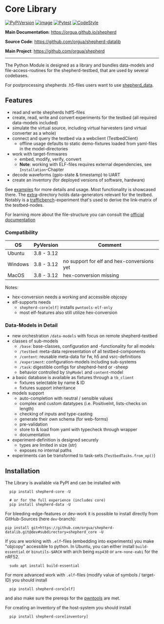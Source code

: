 # Core Library

[![PyPiVersion](https://img.shields.io/pypi/v/shepherd_core.svg)](https://pypi.org/project/shepherd_core)
[![image](https://img.shields.io/pypi/pyversions/shepherd_core.svg)](https://pypi.python.org/pypi/shepherd-core)
[![Pytest](https://github.com/orgua/shepherd-datalib/actions/workflows/py_unittest.yml/badge.svg)](https://github.com/orgua/shepherd-datalib/actions/workflows/py_unittest.yml)
[![CodeStyle](https://img.shields.io/endpoint?url=https://raw.githubusercontent.com/astral-sh/ruff/main/assets/badge/v2.json)](https://github.com/astral-sh/ruff)

**Main Documentation**: <https://orgua.github.io/shepherd>

**Source Code**: <https://github.com/orgua/shepherd-datalib>

**Main Project**: <https://github.com/orgua/shepherd>

---

The Python Module is designed as a library and bundles data-models and file-access-routines for the shepherd-testbed, that are used by several codebases.

For postprocessing shepherds .h5-files users want to use [shepherd_data](https://pypi.org/project/shepherd_data).

## Features

- read and write shepherds hdf5-files
- create, read, write and convert experiments for the testbed (all required data-models included)
- simulate the virtual source, including virtual harvesters (and virtual converter as a whole)
- connect and query the testbed via a webclient (TestbedClient)
  - offline usage defaults to static demo-fixtures loaded from yaml-files in the model-directories
- work with target-firmwares
  - embed, modify, verify, convert
  - **Note**: working with ELF-files requires external dependencies, see ``Installation``-Chapter
- decode waveforms (gpio-state & timestamp) to UART
- create an inventory (for deployed versions of software, hardware)

See [examples](https://github.com/orgua/shepherd-datalib/tree/main/shepherd_core/examples) for more details and usage. Most functionality is showcased there. The [extra](https://github.com/orgua/shepherd-datalib/tree/main/shepherd_core/extra)-directory holds data-generators relevant for the testbed. Notably is a [trafficbench](https://github.com/orgua/TrafficBench)-experiment that's used to derive the link-matrix of the testbed-nodes.

For learning more about the file-structure you can consult the [official documentation](https://orgua.github.io/shepherd/user/data_format)

### Compatibility

| OS      |   PyVersion  | Comment                                    |
|---------|--------------|--------------------------------------------|
| Ubuntu  | 3.8 - 3.12   |                                            |
| Windows | 3.8 - 3.12   | no support for elf and hex-conversions yet |
| MacOS   | 3.8 - 3.12   | hex-conversion missing                     |

Notes:
- hex-conversion needs a working and accessible objcopy
- elf-supports needs
  - ``shepherd-core[elf]`` installs ``pwntools-elf-only``
  - most elf-features also still utilize hex-conversion

### Data-Models in Detail

- new orchestration ``/data-models`` with focus on remote shepherd-testbed
- classes of sub-models
  - ``/base``: base-classes, configuration and -functionality for all models
  - ``/testbed``: meta-data representation of all testbed-components
  - ``/content``: reusable meta-data for fw, h5 and vsrc-definitions
  - ``/experiment``: configuration-models including sub-systems
  - ``/task``: digestible configs for shepherd-herd or -sheep
  - behavior controlled by ``ShpModel`` and ``content``-model
- a basic database is available as fixtures through a ``tb_client``
  - fixtures selectable by name & ID
  - fixtures support inheritance
- models support
  - auto-completion with neutral / sensible values
  - complex and custom datatypes (i.e. PositiveInt, lists-checks on length)
  - checking of inputs and type-casting
  - generate their own schema (for web-forms)
  - pre-validation
  - store to & load from yaml with typecheck through wrapper
  - documentation
- experiment-definition is designed securely
  - types are limited in size (str)
  - exposes no internal paths
- experiments can be transformed to task-sets (``TestbedTasks.from_xp()``)

## Installation

The Library is available via PyPI and can be installed with

```shell
  pip install shepherd-core -U

  # or for the full experience (includes core)
  pip install shepherd-data -U
```

For bleeding-edge-features or dev-work it is possible to install directly from GitHub-Sources (here `dev`-branch):

```Shell
pip install git+https://github.com/orgua/shepherd-datalib.git@dev#subdirectory=shepherd_core -U
```

If you are working with ``.elf``-files (embedding into experiments) you make "objcopy" accessible to python. In Ubuntu, you can either install ``build-essential`` or ``binutils-$ARCH`` with arch being ``msp430`` or ``arm-none-eabi`` for the nRF52.

```shell
  sudo apt install build-essential
```

For more advanced work with ``.elf``-files (modify value of symbols / target-ID) you should install

```shell
  pip install shepherd-core[elf]
```

and also make sure the prereqs for the [pwntools](https://docs.pwntools.com/en/stable/install.html) are met.

For creating an inventory of the host-system you should install

```shell
  pip install shepherd-core[inventory]
```
